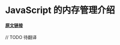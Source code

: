 # JavaScript 的内存管理介绍

#### [原文链接](https://felixgerschau.com/javascript-memory-management/)

// TODO 待翻译
